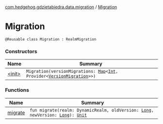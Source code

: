 [com.hedgehog.gdzietabiedra.data.migration](../index.md) / [Migration](./index.md)

# Migration

`@Reusable class Migration : RealmMigration`

### Constructors

| Name | Summary |
|---|---|
| [&lt;init&gt;](-init-.md) | `Migration(versionMigrations: `[`Map`](https://kotlinlang.org/api/latest/jvm/stdlib/kotlin.collections/-map/index.html)`<`[`Int`](https://kotlinlang.org/api/latest/jvm/stdlib/kotlin/-int/index.html)`, Provider<`[`VersionMigration`](../-version-migration/index.md)`>>)` |

### Functions

| Name | Summary |
|---|---|
| [migrate](migrate.md) | `fun migrate(realm: DynamicRealm, oldVersion: `[`Long`](https://kotlinlang.org/api/latest/jvm/stdlib/kotlin/-long/index.html)`, newVersion: `[`Long`](https://kotlinlang.org/api/latest/jvm/stdlib/kotlin/-long/index.html)`): `[`Unit`](https://kotlinlang.org/api/latest/jvm/stdlib/kotlin/-unit/index.html) |
